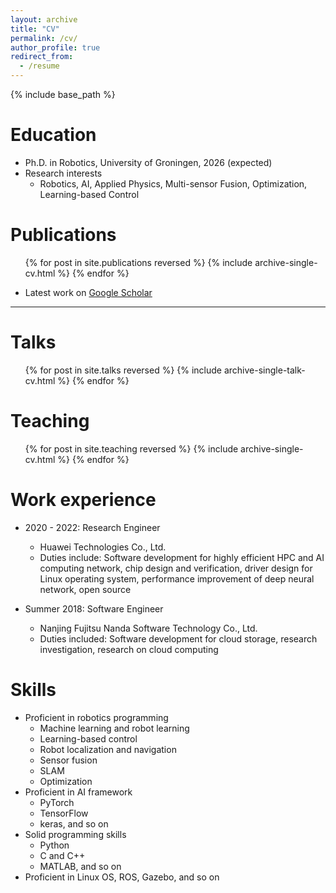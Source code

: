 ```yaml
---
layout: archive
title: "CV"
permalink: /cv/
author_profile: true
redirect_from:
  - /resume
---
```


{% include base_path %}

Education
======
* Ph.D. in Robotics, University of Groningen, 2026 (expected)
* Research interests
  * Robotics, AI, Applied Physics, Multi-sensor Fusion, Optimization, Learning-based Control

Publications
======
  <ul>{% for post in site.publications reversed %}
    {% include archive-single-cv.html %}
  {% endfor %}</ul>

* Latest work on [Google Scholar](https://scholar.google.com/citations?user=btqfRYQAAAAJ&hl)
------

Talks
======
  <ul>{% for post in site.talks reversed %}
    {% include archive-single-talk-cv.html %}
  {% endfor %}</ul>
  
Teaching
======
  <ul>{% for post in site.teaching reversed %}
    {% include archive-single-cv.html %}
  {% endfor %}</ul>

Work experience
======
* 2020 - 2022: Research Engineer
  * Huawei Technologies Co., Ltd.
  * Duties include: Software development for highly efficient HPC and AI computing network, chip design and verification,  driver design for Linux operating system, performance improvement of deep neural network, open source

* Summer 2018: Software Engineer
  * Nanjing Fujitsu Nanda Software Technology Co., Ltd.
  * Duties included: Software development for cloud storage, research investigation, research on cloud computing
  
Skills
======
* Proficient in robotics programming
  * Machine learning and robot learning
  * Learning-based control
  * Robot localization and navigation
  * Sensor fusion
  * SLAM
  * Optimization
* Proficient in AI framework
  * PyTorch
  * TensorFlow
  * keras, and so on
* Solid programming skills
  * Python
  * C and C++
  * MATLAB, and so on
* Proficient in Linux OS, ROS, Gazebo, and so on

<!--
Service and leadership
======
* Currently signed in to 43 different Slack teams
-->
